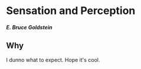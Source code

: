 # Sensation and Perception

##### E. Bruce Goldstein

## Why

I dunno what to expect. Hope it's cool. 
